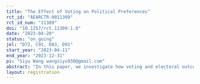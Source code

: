 ```yaml
---
title: "The Effect of Voting on Political Preferences"
rct_id: "AEARCTR-0011309"
rct_id_num: "11309"
doi: "10.1257/rct.11309-1.0"
date: "2023-04-20"
status: "on_going"
jel: "D72, C91, D83, D91"
start_year: "2023-04-11"
end_year: "2023-12-31"
pi: "Siyu Wang wangsiyu930@gmail.com"
abstract: "In this paper, we investigate how voting and electoral outcomes impact voters' evaluations of politicians. A few hypotheses are tested. First, chosen preference theory predicts that the act of voting could lead to a more favorable opinion of the supported candidate in the future in order to resolve internal dissonance. Second, we apply motivated belief in the context of voting. Winning an election is interpreted by voters as evidence that confirms the correctness of their vote. However, losing an election is not calculated the same way. Finally, stronger echo chambers may form among friends and religious groups after their supported candidate wins. "
layout: registration
---
```


